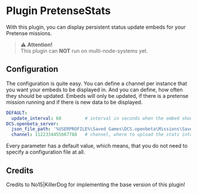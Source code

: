 # Plugin PretenseStats
With this plugin, you can display persistent status update embeds for your Pretense missions.

> ⚠️ **Attention!**<br>
> This plugin can **NOT** run on multi-node-systems yet.  


## Configuration
The configuration is quite easy. You can define a channel per instance that you want your embeds to be displayed in.
And you can define, how often they should be updated. Embeds will only be updated, if there is a pretense mission 
running and if there is new data to be displayed.

```yaml
DEFAULT:
  update_interval: 60         # interval in seconds when the embed should update (default = 60)
DCS.openbeta_server:
  json_file_path: '%USERPROFILE%\Saved Games\DCS.openbeta\Missions\Saves\player_stats.json' # this is the default - if using a server it will likely be DCS.openbeta_server
  channel: 1122334455667788   # channel, where to upload the stats into (default: Status channel)
```
Every parameter has a default value, which means, that you do not need to specify a configuration file at all.

## Credits
Credits to No15|KillerDog for implementing the base version of this plugin!
